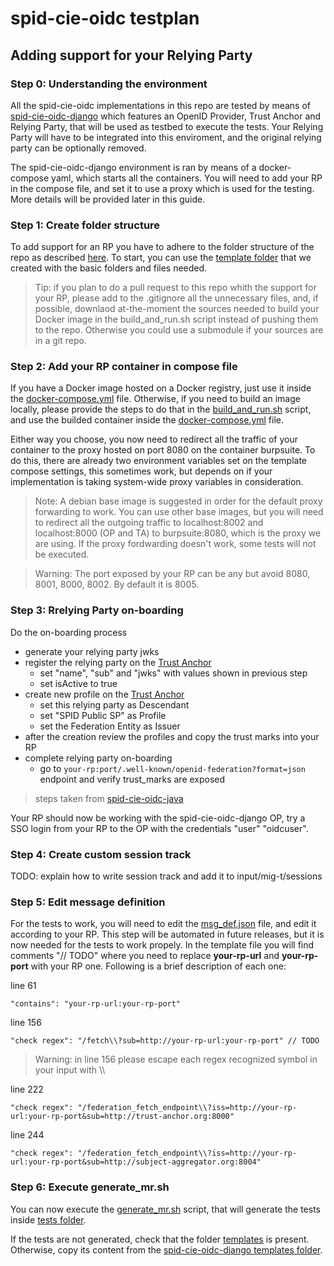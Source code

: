 # spid-cie-oidc testplan

## Adding support for your Relying Party

### Step 0: Understanding the environment

All the spid-cie-oidc implementations in this repo are tested by means of [spid-cie-oidc-django](https://github.com/italia/spid-cie-oidc-django) which features an OpenID Provider, Trust Anchor and Relying Party, that will be used as testbed to execute the tests. Your Relying Party will have to be integrated into this enviroment, and the original relying party can be optionally removed.

The spid-cie-oidc-django environment is ran by means of a docker-compose yaml, which starts all the containers. You will need to add your RP in the compose file, and set it to use a proxy which is used for the testing. More details will be provided later in this guide.

### Step 1: Create folder structure

To add support for an RP you have to adhere to the folder structure of the repo as described [here](../README.md#folder-structure). To start, you can use the [template folder](./implementations/template/) that we created with the basic folders and files needed.

> Tip: if you plan to do a pull request to this repo whith the support for your RP, please add to the .gitignore all the unnecessary files, and, if possible, downlaod at-the-moment the sources needed to build your Docker image in the build_and_run.sh script instead of pushing them to the repo. Otherwise you could use a submodule if your sources are in a git repo.  

### Step 2: Add your RP container in compose file

If you have a Docker image hosted on a Docker registry, just use it inside the [docker-compose.yml](./implementations/template/docker-compose.yml) file. Otherwise, if you need to build an image locally, please provide the steps to do that in the [build_and_run.sh](./implementations/template/build_and_run.sh) script, and use the builded container inside the [docker-compose.yml](./implementations/template/docker-compose.yml) file.  

Either way you choose, you now need to redirect all the traffic of your container to the proxy hosted on port 8080 on the container burpsuite. To do this, there are already two environment variables set on the template compose settings, this sometimes work, but depends on if your implementation is taking system-wide proxy variables in consideration.

> Note: A debian base image is suggested in order for the default proxy forwarding to work. You can use other base images, but you will need to redirect all the outgoing traffic to localhost:8002 and localhost:8000 (OP and TA) to burpsuite:8080, which is the proxy we are using. If the proxy fordwarding doesn't work, some tests will not be executed.

> Warning: The port exposed by your RP can be any but avoid 8080, 8001, 8000, 8002. By default it is 8005.

### Step 3: Rrelying Party on-boarding

Do the on-boarding process

- generate your relying party jwks
- register the relying party on the [Trust Anchor](http://trust-anchor.org:8000/admin/spid_cie_oidc_authority/federationdescendant/add)
  - set "name", "sub" and "jwks" with values shown in previous step
  - set isActive to true
- create new profile on the [Trust Anchor](http://trust-anchor.org:8000/admin/spid_cie_oidc_authority/federationentityassignedprofile/add/)
  - set this relying party as Descendant
  - set "SPID Public SP" as Profile
  - set the Federation Entity as Issuer
- after the creation review the profiles and copy the trust marks into your RP
- complete relying party on-boarding
  - go to `your-rp:port/.well-known/openid-federation?format=json` endpoint and verify trust_marks are exposed

> steps taken from [spid-cie-oidc-java](https://github.com/italia/spid-cie-oidc-java/blob/main/examples/relying-party-spring-boot/README.md)

Your RP should now be working with the spid-cie-oidc-django OP, try a SSO login from your RP to the OP with the credentials "user" "oidcuser".

### Step 4: Create custom session track

TODO: explain how to write session track and add it to input/mig-t/sessions

### Step 5: Edit message definition

For the tests to work, you will need to edit the [msg_def.json](./implementations/template/config/mig-t/msg_def.json) file, and edit it according to your RP. This step will be automated in future releases, but it is now needed for the tests to work propely. In the template file you will find comments "// TODO" where you need to replace **your-rp-url** and **your-rp-port** with your RP one. Following is a brief description of each one:

line 61

```
"contains": "your-rp-url:your-rp-port"
```

line 156

```
"check regex": "/fetch\\?sub=http://your-rp-url:your-rp-port" // TODO
```

> Warning: in line 156 please escape each regex recognized symbol in your input with \\\\

line 222

```
"check regex": "/federation_fetch_endpoint\\?iss=http://your-rp-url:your-rp-port&sub=http://trust-anchor.org:8000"
```

line 244

```
"check regex": "/federation_fetch_endpoint\\?iss=http://your-rp-url:your-rp-port&sub=http://subject-aggregator.org:8004"
```

### Step 6: Execute generate_mr.sh

You can now execute the [generate_mr.sh](./implementations/template/generate_mr.sh) script, that will generate the tests inside [tests folder](./implementations/template/input/mig-t/tests/).

If the tests are not generated, check that the folder [templates](./implementations/template/config/testplan-to-mr/templates/) is present. Otherwise, copy its content from the [spid-cie-oidc-django templates folder](./implementations/spid-cie-oidc-django/config/testplan-to-mr/templates).
